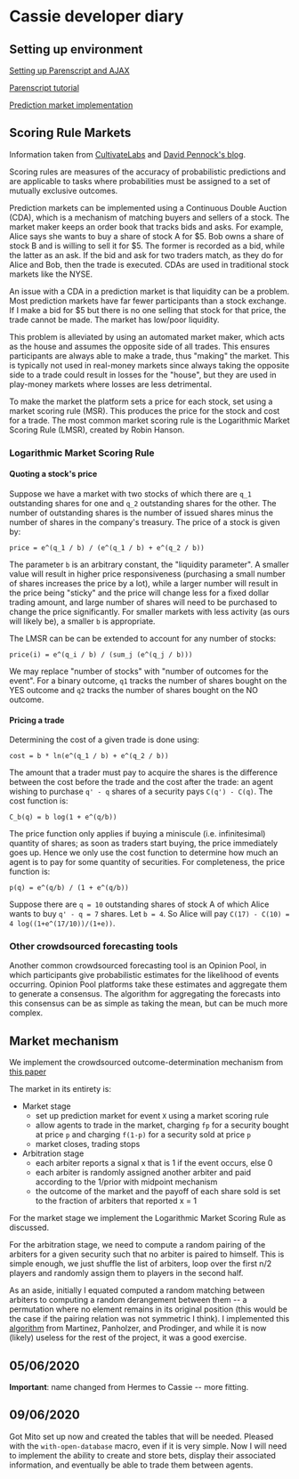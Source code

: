 # Cassie developer diary

## Setting up environment

[Setting up Parenscript and AJAX][jeaye]

[Parenscript tutorial][parenscript]

[Prediction market implementation][implementation]

[jeaye]: https://blog.jeaye.com/2015/09/27/parenscript-ajax/
[parenscript]: https://common-lisp.net/project/parenscript/tutorial.html
[implementation]: https://github.com/JohnNay/predMarket

## Scoring Rule Markets

Information taken from [CultivateLabs][cultivate-labs] and [David Pennock's
blog][oddhead].

Scoring rules are measures of the accuracy of probabilistic predictions and are
applicable to tasks where probabilities must be assigned to a set of mutually
exclusive outcomes.

Prediction markets can be implemented using a Continuous Double Auction (CDA),
which is a mechanism of matching buyers and sellers of a stock. The market
maker keeps an order book that tracks bids and asks. For example, Alice says
she wants to buy a share of stock A for $5. Bob owns a share of stock B and is
willing to sell it for $5. The former is recorded as a bid, while the latter as
an ask. If the bid and ask for two traders match, as they do for Alice and Bob,
then the trade is executed. CDAs are used in traditional stock markets like the
NYSE.

An issue with a CDA in a prediction market is that liquidity can be a problem.
Most prediction markets have far fewer participants than a stock exchange. If I
make a bid for $5 but there is no one selling that stock for that price, the
trade cannot be made. The market has low/poor liquidity.

This problem is alleviated by using an automated market maker, which acts as
the house and assumes the opposite side of all trades. This ensures
participants are always able to make a trade, thus "making" the market. This is
typically not used in real-money markets since always taking the opposite side
to a trade could result in losses for the "house", but they are used in
play-money markets where losses are less detrimental.

To make the market the platform sets a price for each stock, set using a market
scoring rule (MSR). This produces the price for the stock and cost for a trade.
The most common market scoring rule is the Logarithmic Market Scoring Rule
(LMSR), created by Robin Hanson.

### Logarithmic Market Scoring Rule

#### Quoting a stock's price

Suppose we have a market with two stocks of which there are `q_1` outstanding
shares for one and `q_2` outstanding shares for the other. The number of
outstanding shares is the number of issued shares minus the number of shares in
the company's treasury. The price of a stock is given by:

```
price = e^(q_1 / b) / (e^(q_1 / b) + e^(q_2 / b))
```

The parameter `b` is an arbitrary constant, the "liquidity parameter". A
smaller value will result in higher price responsiveness (purchasing a small
number of shares increases the price by a lot), while a larger number will
result in the price being "sticky" and the price will change less for a fixed
dollar trading amount, and large number of shares will need to be purchased to
change the price significantly. For smaller markets with less activity (as ours
will likely be), a smaller `b` is appropriate.

The LMSR can be can be extended to account for any number of stocks:

```
price(i) = e^(q_i / b) / (sum_j (e^(q_j / b)))
```

We may replace "number of stocks" with "number of outcomes for the event". For
a binary outcome, `q1` tracks the number of shares bought on the YES outcome
and `q2` tracks the number of shares bought on the NO outcome.

#### Pricing a trade

Determining the cost of a given trade is done using:

```
cost = b * ln(e^(q_1 / b) + e^(q_2 / b))
```

The amount that a trader must pay to acquire the shares is the difference
between the cost before the trade and the cost after the trade: an agent
wishing to purchase `q' - q` shares of a security pays `C(q') - C(q)`. The cost
function is:

```
C_b(q) = b log(1 + e^(q/b))
```

The price function only applies if buying a miniscule (i.e. infinitesimal)
quantity of shares; as soon as traders start buying, the price immediately goes
up. Hence we only use the cost function to determine how much an agent is to
pay for some quantity of securities. For completeness, the price function is:

```
p(q) = e^(q/b) / (1 + e^(q/b))
```

Suppose there are `q = 10` outstanding shares of stock A of which Alice wants
to buy `q' - q = 7` shares. Let `b = 4`. So Alice will pay `C(17) - C(10) = 4
log((1+e^(17/10))/(1+e))`.

### Other crowdsourced forecasting tools

Another common crowdsourced forecasting tool is an Opinion Pool, in which
participants give probabilistic estimates for the likelihood of events
occurring. Opinion Pool platforms take these estimates and aggregate them to
generate a consensus. The algorithm for aggregating the forecasts into this
consensus can be as simple as taking the mean, but can be much more complex.

[cultivate-labs]: https://www.cultivatelabs.com/prediction-markets-guide/what-are-the-different-types-of-prediction-markets
[oddhead]: http://blog.oddhead.com/2006/10/30/implementing-hansons-market-maker/

## Market mechanism

We implement the crowdsourced outcome-determination mechanism from [this
paper][CODiPM]

The market in its entirety is:
- Market stage
  - set up prediction market for event `X` using a market scoring rule
  - allow agents to trade in the market, charging `fp` for a security bought at
    price `p` and charging `f(1-p)` for a security sold at price `p`
  - market closes, trading stops
- Arbitration stage
  - each arbiter reports a signal x that is 1 if the event occurs, else 0
  - each arbiter is randomly assigned another arbiter and paid according to the
	1/prior with midpoint mechanism
  - the outcome of the market and the payoff of each share sold is set to the
	fraction of arbiters that reported x = 1

For the market stage we implement the Logarithmic Market Scoring Rule as
discussed.

For the arbitration stage, we need to compute a random pairing of the arbiters
for a given security such that no arbiter is paired to himself. This is simple
enough, we just shuffle the list of arbiters, loop over the first n/2 players
and randomly assign them to players in the second half.

As an aside, initially I equated computed a random matching between arbiters to
computing a random derangement between them -- a permutation where no element
remains in its original position (this would be the case if the pairing
relation was not symmetric I think). I implemented this
[algorithm][random-derangement-algorithm] from Martinez, Panholzer, and
Prodinger, and while it is now (likely) useless for the rest of the project, it
was a good exercise.

[CODiPM]: https://arxiv.org/abs/1612.04885
[random-derangement-algorithm]: https://epubs.siam.org/doi/pdf/10.1137/1.9781611972986.7

## 05/06/2020
**Important**: name changed from Hermes to Cassie -- more fitting.

## 09/06/2020
Got Mito set up now and created the tables that will be needed. Pleased with
the `with-open-database` macro, even if it is very simple. Now I will need to
implement the ability to create and store bets, display their associated
information, and eventually be able to trade them between agents.
